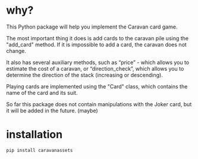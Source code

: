 # why?
This Python package will help you implement the Caravan card game.

The most important thing it does is add cards to the caravan pile using the "add_card" method. If it is impossible to add a card, the caravan does not change.

It also has several auxiliary methods, such as “price” - which allows you to estimate the cost of a caravan, or “direction_check”, which allows you to determine the direction of the stack (increasing or descending).

Playing cards are implemented using the "Card" class, which contains the name of the card and its suit.

So far this package does not contain manipulations with the Joker card, but it will be added in the future. (maybe)

# installation
`pip install caravanassets`

